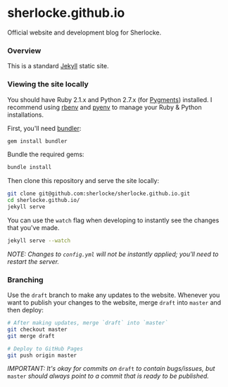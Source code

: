 sherlocke.github.io
===================

Official website and development blog for Sherlocke.

### Overview

This is a standard [Jekyll][jekyll] static site.

### Viewing the site locally

You should have Ruby 2.1.x and Python 2.7.x (for [Pygments][pygments]) installed. I recommend using [rbenv][] and [pyenv][] to manage your Ruby & Python installations.

First, you'll need [bundler][]:

```bash
gem install bundler
```

Bundle the required gems:

```bash
bundle install
```

Then clone this repository and serve the site locally:

```bash
git clone git@github.com:sherlocke/sherlocke.github.io.git
cd sherlocke.github.io/
jekyll serve
```

You can use the `watch` flag when developing to instantly see the changes that you've made.

```bash
jekyll serve --watch
```

_NOTE: Changes to `config.yml` will not be instantly applied; you'll need to restart the server._

### Branching

Use the `draft` branch to make any updates to the website. Whenever you want to publish your changes to the website, merge `draft` into `master` and then deploy:

```bash
# After making updates, merge `draft` into `master`
git checkout master
git merge draft

# Deploy to GitHub Pages
git push origin master
```

_IMPORTANT: It's okay for commits on_ `draft` _to contain bugs/issues, but_ `master` _should always point to a commit that is ready to be published._


[jekyll]:   http://jekyllrb.com/ "Jekyll"
[pygments]: http://pygments.org/ "Pygments"
[rbenv]:    https://github.com/sstephenson/rbenv
[pyenv]:    https://github.com/yyuu/pyenv
[bundler]:  http://bundler.io/
